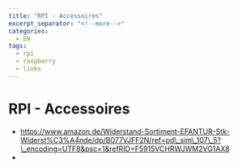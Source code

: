 ```yaml
---
title: "RPI - Accessoires"
excerpt_separator: "<!--more-->"
categories:
  - EN
tags:
  - rpi
  - raspberry
  - links
---
```



# RPI - Accessoires

* https://www.amazon.de/Widerstand-Sortiment-EFANTUR-Stk-Widerst%C3%A4nde/dp/B077VJFF2N/ref=pd\_sim\_107\_5?\_encoding=UTF8&psc=1&refRID=F5915VCHRWJWM2VG1AX8
* 


